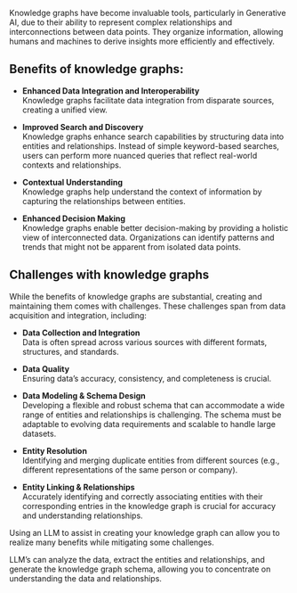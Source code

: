 

Knowledge graphs have become invaluable tools, particularly in Generative AI, due to their ability to represent complex relationships and interconnections between data points. They organize information, allowing humans and machines to derive insights more efficiently and effectively.

## Benefits of knowledge graphs:

- **Enhanced Data Integration and Interoperability**  
    Knowledge graphs facilitate data integration from disparate sources, creating a unified view.
    
- **Improved Search and Discovery**  
    Knowledge graphs enhance search capabilities by structuring data into entities and relationships. Instead of simple keyword-based searches, users can perform more nuanced queries that reflect real-world contexts and relationships.
    
- **Contextual Understanding**  
    Knowledge graphs help understand the context of information by capturing the relationships between entities.
    
- **Enhanced Decision Making**  
    Knowledge graphs enable better decision-making by providing a holistic view of interconnected data. Organizations can identify patterns and trends that might not be apparent from isolated data points.



## Challenges with knowledge graphs

While the benefits of knowledge graphs are substantial, creating and maintaining them comes with challenges. These challenges span from data acquisition and integration, including:

- **Data Collection and Integration**  
    Data is often spread across various sources with different formats, structures, and standards.
    
- **Data Quality**  
    Ensuring data’s accuracy, consistency, and completeness is crucial.
    
- **Data Modeling & Schema Design**  
    Developing a flexible and robust schema that can accommodate a wide range of entities and relationships is challenging. The schema must be adaptable to evolving data requirements and scalable to handle large datasets.
    
- **Entity Resolution**  
    Identifying and merging duplicate entities from different sources (e.g., different representations of the same person or company).
    
- **Entity Linking & Relationships**  
    Accurately identifying and correctly associating entities with their corresponding entries in the knowledge graph is crucial for accuracy and understanding relationships.
    

Using an LLM to assist in creating your knowledge graph can allow you to realize many benefits while mitigating some challenges.

LLM’s can analyze the data, extract the entities and relationships, and generate the knowledge graph schema, allowing you to concentrate on understanding the data and relationships.


